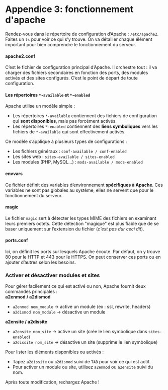 # Appendice 3: fonctionnement d'apache
Rendez-vous dans le répertoire de configuration d’Apache : `/etc/apache2`. Faites un `ls` pour voir ce qui s’y trouve. On va détailler chaque élément important pour bien comprendre le fonctionnement du serveur.  
#### apache2.conf
C’est le fichier de configuration principal d’Apache. Il orchestre tout : il va charger des fichiers secondaires en fonction des ports, des modules activés et des sites configurés. C’est le point de départ de toute configuration.  
#### Les répertoires `*-available` et `*-enabled`
Apache utilise un modèle simple :  
- Les répertoires `*-available` contiennent des fichiers de configuration qui **sont disponibles**, mais pas forcément activés.  
- Les répertoires `*-enabled` contiennent des **liens symboliques** vers les fichiers de `*-available` qui sont effectivement activés.  

Ce modèle s’applique à plusieurs types de configurations :  
- Les fichiers généraux : `conf-available / conf-enabled`  
- Les sites web : `sites-available / sites-enabled`  
- Les modules (PHP, MySQL…) : `mods-available / mods-enabled`  

#### envvars
Ce fichier définit des variables d’environnement **spécifiques à Apache**. Ces variables ne sont pas globales au système, elles ne servent que pour le fonctionnement du serveur.  
#### magic  
Le fichier `magic` sert à détecter les types MIME des fichiers en examinant leurs premiers octets. Cette détection "magique" est plus fiable que de se baser uniquement sur l’extension du fichier (_c'est pas dur ceci dit_).  
#### ports.conf  
Ici, on définit les ports sur lesquels Apache écoute. Par défaut, on y trouve 80 pour le HTTP et 443 pour le HTTPS. On peut conserver ces ports ou en ajouter d’autres selon les besoins.  
### Activer et désactiver modules et sites
Pour gérer facilement ce qui est activé ou non, Apache fournit deux commandes principales :  
**a2enmod / a2dismod**  
- `a2enmod nom_module` → active un module (ex : ssl, rewrite, headers)  
- `a2dismod nom_module` → désactive un module  

**a2ensite / a2dissite**  
- `a2ensite nom_site` → active un site (crée le lien symbolique dans `sites-enabled`)  
- `a2dissite nom_site` → désactive un site (supprime le lien symbolique)  

Pour lister les éléments disponibles ou activés :  
- Tapez `a2dissite` ou `a2dismod` suivi de `TAB` pour voir ce qui est actif.  
- Pour activer un module ou site, utilisez `a2enmod` ou `a2ensite` suivi du nom.  

<div class="astuce">Après toute modification, rechargez Apache !</div>

